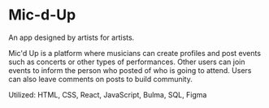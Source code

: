 # Mic-d-Up
An app designed by artists for artists.

Mic'd Up is a platform where musicians can create profiles and post events such as concerts or other types of performances. Other users can join events to inform the person who posted of who is going to attend. Users can also leave comments on posts to build community.


Utilized: HTML, CSS, React, JavaScript, Bulma, SQL, Figma
